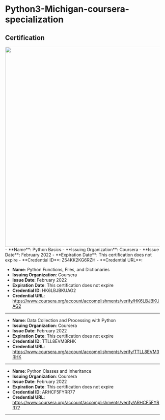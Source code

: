# Python3-Michigan-coursera-specialization




## Certification
  <img src="https://s3.amazonaws.com/coursera_assets/meta_images/generated/CERTIFICATE_LANDING_PAGE/CERTIFICATE_LANDING_PAGE~Z54KK2KG6RZH/CERTIFICATE_LANDING_PAGE~Z54KK2KG6RZH.jpeg" width="650px"/>
   </br>
- **Name**: Python Basics
- **Issuing Organization**: Coursera
- **Issue Date**: February 2022
- **Expiration Date**: This certification does not expire
- **Credential ID**: Z54KK2KG6RZH
- **Credential URL**: <https://www.coursera.org/account/accomplishments/verify/Z54KK2KG6RZH>

- **Name**: Python Functions, Files, and Dictionaries
- **Issuing Organization**: Coursera
- **Issue Date**: February 2022
- **Expiration Date**: This certification does not expire
- **Credential ID**: HK6LBJBKUAG2
- **Credential URL**: <https://www.coursera.org/account/accomplishments/verify/HK6LBJBKUAG2>

---

- **Name**: Data Collection and Processing with Python
- **Issuing Organization**: Coursera
- **Issue Date**: February 2022
- **Expiration Date**: This certification does not expire
- **Credential ID**: TTLL8EVM3RHK
- **Credential URL**: <https://www.coursera.org/account/accomplishments/verify/TTLL8EVM3RHK>

---

- **Name**: Python Classes and Inheritance
- **Issuing Organization**: Coursera
- **Issue Date**: February 2022
- **Expiration Date**: This certification does not expire
- **Credential ID**: ARHCF5FYRR77
- **Credential URL**: <https://www.coursera.org/account/accomplishments/verify/ARHCF5FYRR77>

---




